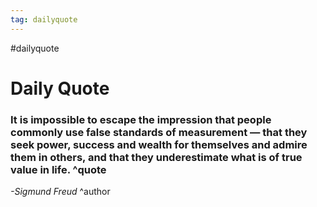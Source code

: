 ```yaml
---
tag: dailyquote
---
```


#dailyquote

# Daily Quote

### It is impossible to escape the impression that people commonly use false standards of measurement — that they seek power, success and wealth for themselves and admire them in others, and that they underestimate what is of true value in life. ^quote
*-Sigmund Freud* ^author
